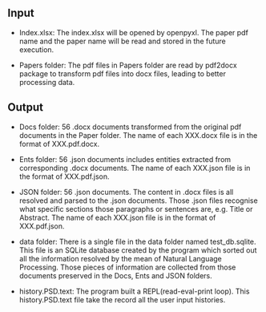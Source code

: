 ## Input

- Index.xlsx: The index.xlsx will be opened by openpyxl. 
The paper pdf name and the paper name will be read and stored in the future execution.

- Papers folder: The pdf files in Papers folder are read by pdf2docx package to transform pdf files into docx files, 
leading to better processing data.

## Output 

- Docs folder: 56 .docx documents transformed from the original pdf documents in the Paper folder. 
The name of each XXX.docx file is in the format of XXX.pdf.docx.

- Ents folder: 56 .json documents includes entities extracted from corresponding .docx documents. 
The name of each XXX.json file is in the format of XXX.pdf.json.

- JSON folder: 56 .json documents. The content in .docx files is all resolved and parsed to the .json documents. 
Those .json files recognise what specific sections those paragraphs or sentences are, e.g. Title or Abstract. 
The name of each XXX.json file is in the format of XXX.pdf.json.

- data folder: There is a single file in the data folder named test_db.sqlite. 
This file is an SQLite database created by the program which sorted out all the information resolved 
by the mean of Natural Language Processing. Those pieces of information are collected from those documents preserved 
in the Docs, Ents and JSON folders. 

- history.PSD.text: The program built a REPL(read-eval-print loop). This history.PSD.text file take the record all 
the user input histories.
